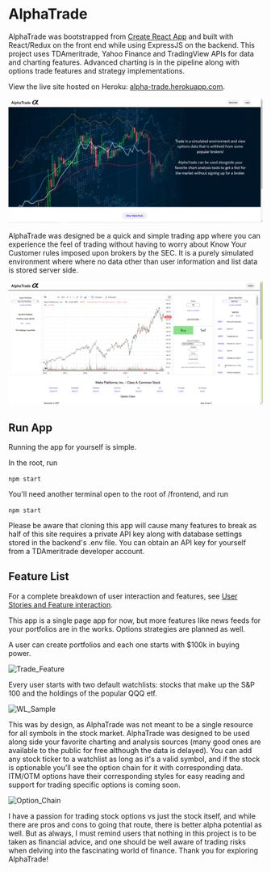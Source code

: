 # AlphaTrade

AlphaTrade was bootstrapped from [Create React App](https://github.com/facebook/create-react-app) and built with React/Redux on the front end while using ExpressJS on the backend. This project uses TDAmeritrade, Yahoo Finance and TradingView APIs for data and charting features. Advanced charting is in the pipeline along with options trade features and strategy implementations.

View the live site hosted on Heroku:  [alpha-trade.herokuapp.com](https://alpha-trade.herokuapp.com/).

![Splash_Page](https://raw.githubusercontent.com/flow-state-15/alpha_trade/main/resources/screenshots/splash_page.PNG)

AlphaTrade was designed be a quick and simple trading app where you can experience the feel of trading without having to worry about Know Your Customer rules imposed upon brokers by the SEC. It is a purely simulated environment where where no data other than user information and list data is stored server side.

![User_Page](https://raw.githubusercontent.com/flow-state-15/alpha_trade/main/resources/screenshots/user_page.PNG)

## Run App

Running the app for yourself is simple.

In the root, run

```npm start```

You'll need another terminal open to the root of /frontend, and run

```npm start```

Please be aware that cloning this app will cause many features to break as half of this site requires a private API key along with database settings stored in the backend's .env file. You can obtain an API key for yourself from a TDAmeritrade developer account.

## Feature List

For a complete breakdown of user interaction and features, see [User Stories and Feature interaction](https://github.com/flow-state-15/alpha_trade/wiki/User-Stories-and-Feature-interaction).

This app is a single page app for now, but more features like news feeds for your portfolios are in the works. Options strategies are planned as well.

A user can create portfolios and each one starts with $100k in buying power.

![Trade_Feature](https://raw.githubusercontent.com/flow-state-15/alpha_trade/main/resources/screenshots/trade_feature.PNG)

Every user starts with two default watchlists: stocks that make up the S&P 100 and the holdings of the popular QQQ etf.

![WL_Sample](https://raw.githubusercontent.com/flow-state-15/alpha_trade/main/resources/screenshots/wl_sample.PNG)

This was by design, as AlphaTrade was not meant to be a single resource for all symbols in the stock market. AlphaTrade was designed to be used along side your favorite charting and analysis sources (many good ones are available to the public for free although the data is delayed). You can add any stock ticker to a watchlist as long as it's a valid symbol, and if the stock is optionable you'll see the option chain for it with corresponding data. ITM/OTM options have their corresponding styles for easy reading and support for trading specific options is coming soon.

![Option_Chain](https://raw.githubusercontent.com/flow-state-15/alpha_trade/main/resources/screenshots/option_chain.PNG)

I have a passion for trading stock options vs just the stock itself, and while there are pros and cons to going that route, there is better alpha potential as well. But as always, I must remind users that nothing in this project is to be taken as financial advice, and one should be well aware of trading risks when delving into the fascinating world of finance. Thank you for exploring AlphaTrade!
